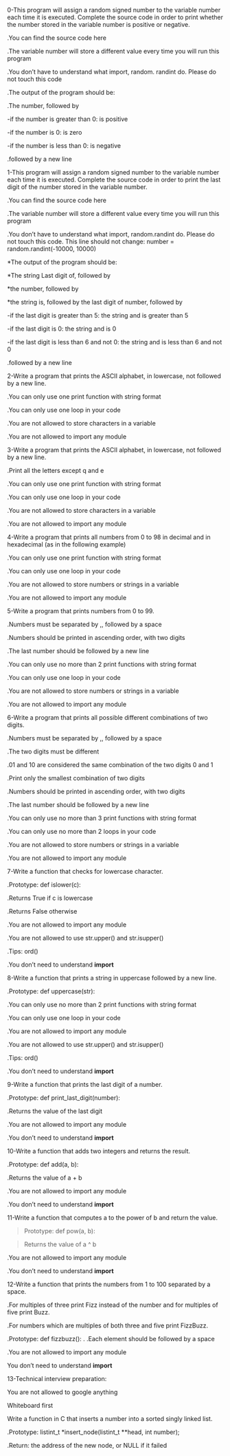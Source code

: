 0-This program will assign a random signed number to the variable number each time it is executed. Complete the source code in order to print whether the number stored in the variable number is positive or negative.

.You can find the source code here

.The variable number will store a different value every time you will run this program

.You don’t have to understand what import, random. randint do. Please do not touch this code

.The output of the program should be:

.The number, followed by

  -if the number is greater than 0: is positive

  -if the number is 0: is zero

  -if the number is less than 0: is negative

   .followed by a new line

1-This program will assign a random signed number to the variable number each time it is executed. Complete the source code in order to print the last digit of the number stored in the variable number.

.You can find the source code here

.The variable number will store a different value every time you will run this program

.You don’t have to understand what import, random.randint do. Please do not touch this code. This line should not change: number = random.randint(-10000, 10000)

*The output of the program should be:

*The string Last digit of, followed by

*the number, followed by

*the string is, followed by the last digit of number, followed by

  -if the last digit is greater than 5: the string and is greater than 5

  -if the last digit is 0: the string and is 0

  -if the last digit is less than 6 and not 0: the string and is less than 6 and not 0

  .followed by a new line

2-Write a program that prints the ASCII alphabet, in lowercase, not followed by a new line.

.You can only use one print function with string format

.You can only use one loop in your code

.You are not allowed to store characters in a variable

.You are not allowed to import any module

3-Write a program that prints the ASCII alphabet, in lowercase, not followed by a new line.

.Print all the letters except q and e

.You can only use one print function with string format

.You can only use one loop in your code

.You are not allowed to store characters in a variable

.You are not allowed to import any module

4-Write a program that prints all numbers from 0 to 98 in decimal and in hexadecimal (as in the following example)

.You can only use one print function with string format

.You can only use one loop in your code

.You are not allowed to store numbers or strings in a variable

.You are not allowed to import any module


5-Write a program that prints numbers from 0 to 99.

.Numbers must be separated by ,, followed by a space

.Numbers should be printed in ascending order, with two digits

.The last number should be followed by a new line

.You can only use no more than 2 print functions with string format

.You can only use one loop in your code

.You are not allowed to store numbers or strings in a variable

.You are not allowed to import any module

6-Write a program that prints all possible different combinations of two digits.

.Numbers must be separated by ,, followed by a space

.The two digits must be different

.01 and 10 are considered the same combination of the two digits 0 and 1

.Print only the smallest combination of two digits

.Numbers should be printed in ascending order, with two digits

.The last number should be followed by a new line

.You can only use no more than 3 print functions with string format

.You can only use no more than 2 loops in your code

.You are not allowed to store numbers or strings in a variable

.You are not allowed to import any module

7-Write a function that checks for lowercase character.

.Prototype: def islower(c):

.Returns True if c is lowercase

.Returns False otherwise

.You are not allowed to import any module

.You are not allowed to use str.upper() and str.isupper()

.Tips: ord()

.You don’t need to understand __import__

8-Write a function that prints a string in uppercase followed by a new line.

.Prototype: def uppercase(str):

.You can only use no more than 2 print functions with string format

.You can only use one loop in your code

.You are not allowed to import any module

.You are not allowed to use str.upper() and str.isupper()

.Tips: ord()

.You don’t need to understand __import__

9-Write a function that prints the last digit of a number.

.Prototype: def print_last_digit(number):

.Returns the value of the last digit

.You are not allowed to import any module

.You don’t need to understand __import__

10-Write a function that adds two integers and returns the result.

.Prototype: def add(a, b):

.Returns the value of a + b

.You are not allowed to import any module

.You don’t need to understand __import__

11-Write a function that computes a to the power of b and return the value.

>Prototype: def pow(a, b):

>Returns the value of a ^ b

.You are not allowed to import any module

.You don’t need to understand __import__

12-Write a function that prints the numbers from 1 to 100 separated by a space.

.For multiples of three print Fizz instead of the number and for multiples of five print Buzz.

.For numbers which are multiples of both three and five print FizzBuzz.

.Prototype: def fizzbuzz():
.
.Each element should be followed by a space

.You are not allowed to import any module

You don’t need to understand __import__

13-Technical interview preparation:

You are not allowed to google anything

Whiteboard first

Write a function in C that inserts a number into a sorted singly linked list.


.Prototype: listint_t *insert_node(listint_t **head, int number);

.Return: the address of the new node, or NULL if it failed


